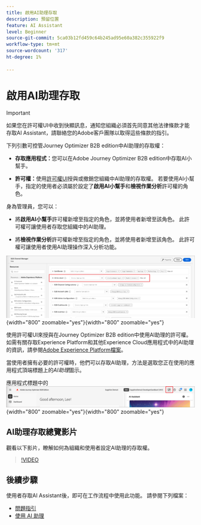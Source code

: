 ```yaml
---
title: 啟用AI助理存取
description: 預留位置
feature: AI Assistant
level: Beginner
source-git-commit: 5ca03b12fd459c64b245ad95e60a382c355922f9
workflow-type: tm+mt
source-wordcount: '317'
ht-degree: 1%

---
```


# 啟用AI助理存取

>[!IMPORTANT]
>
>如果您在許可權UI中收到快顯訊息，通知您組織必須首先同意其他法律條款才能存取AI Assistant，請聯絡您的Adobe客戶團隊以取得這些條款的指引。

下列引數可控管Journey Optimizer B2B edition中AI助理的存取權：

* **存取應用程式：**&#x200B;您可以在Adobe Journey Optimizer B2B edition中存取AI小幫手。

* **許可權：**&#x200B;使用[許可權UI](https://experienceleague.adobe.com/en/docs/experience-platform/access-control/abac/permissions-ui/permissions)授與或撤銷您組織中AI助理的存取權。 若要使用AI小幫手，指定的使用者必須屬於設定了&#x200B;**啟用AI小幫手**&#x200B;和&#x200B;**檢視作業分析**&#x200B;許可權的角色。

身為管理員，您可以：

* 將&#x200B;**啟用AI小幫手**&#x200B;許可權新增至指定的角色，並將使用者新增至該角色。 此許可權可讓使用者存取您組織中的AI助理。

* 將&#x200B;**檢視作業分析**&#x200B;許可權新增至指定的角色，並將使用者新增至該角色。 此許可權可讓使用者使用AI助理操作深入分析功能。

![指派AI助理許可權](./assets/ai-assistant-permissions.png){width="800" zoomable="yes"}{width=&quot;800&quot; zoomable=&quot;yes&quot;}

使用許可權UI來授與在Journey Optimizer B2B edition中使用AI助理的許可權。 如需有關存取Experience Platform和其他Experience Cloud應用程式中的AI助理的資訊，請參閱[Adobe Experience Platform檔案](https://experienceleague.adobe.com/en/docs/experience-platform/ai-assistant/access)。

當使用者擁有必要的許可權時，他們可以存取AI助理，方法是選取您正在使用的應用程式頂端標題上的&#x200B;_AI助理_&#x200B;圖示。

應用程式標題中的![AI助理圖示](./assets/ai-assistant-icon-header.png){width="800" zoomable="yes"}{width=&quot;800&quot; zoomable=&quot;yes&quot;}

## AI助理存取總覽影片

觀看以下影片，瞭解如何為組織和使用者設定AI助理的存取權。

>[!VIDEO](https://video.tv.adobe.com/v/3436470/?learn=on)

## 後續步驟

使用者存取AI Assistant後，即可在工作流程中使用此功能。 請參閱下列檔案：

* [問題指引](./question-guidance.md)
* [使用 AI 助理](./use-ai-assistant.md)
